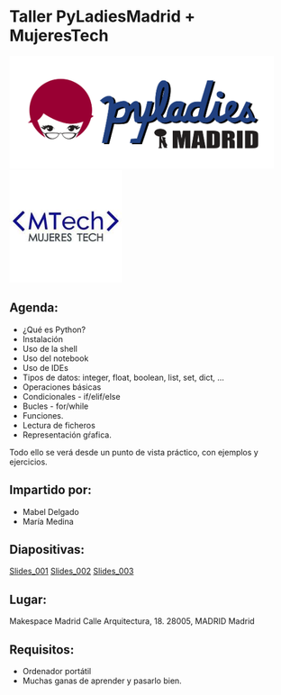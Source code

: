 # Taller PyLadiesMadrid + MujeresTech


<img src="./images/pyladiesmadrid_alargado.png" height="200">

<img src="./images/mtech.jpg" height="200">


## Agenda:
* ¿Qué es Python?
* Instalación
* Uso de la shell
* Uso del notebook
* Uso de IDEs
* Tipos de datos: integer, float, boolean, list, set, dict, ...
* Operaciones básicas 
* Condicionales - if/elif/else
* Bucles - for/while
* Funciones.
* Lectura de ficheros
* Representación gŕafica.

Todo ello se verá desde un punto de vista práctico, con  ejemplos y ejercicios.


## Impartido por:
* Mabel Delgado
* María Medina


## Diapositivas:
[Slides_001](https://nbviewer.jupyter.org/github/PyLadiesMadrid/taller_pyladiesmadrid_mujerestech/blob/master/slides_001.ipynb)
[Slides_002](https://nbviewer.jupyter.org/github/PyLadiesMadrid/taller_pyladiesmadrid_mujerestech/blob/master/slides_002.ipynb)
[Slides_003](https://nbviewer.jupyter.org/github/PyLadiesMadrid/taller_pyladiesmadrid_mujerestech/blob/master/slides_003.ipynb)


## Lugar:
Makespace Madrid
Calle Arquitectura, 18.  28005, MADRID
Madrid


## Requisitos:

* Ordenador portátil
* Muchas ganas de aprender y pasarlo bien.
